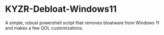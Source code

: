 # KYZR-Debloat-Windows11
A simple, robust powershell script that removes bloatware from Windows 11 and makes a few QOL customizations.